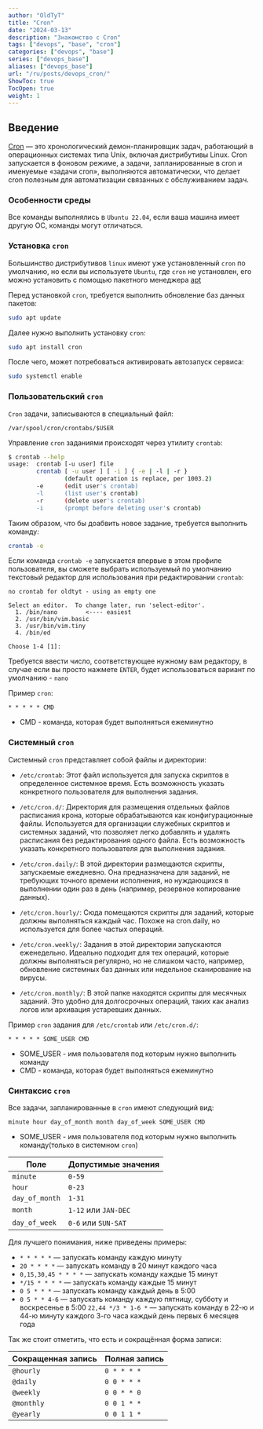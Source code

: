 ```yaml
---
author: "OldTyT"
title: "Cron"
date: "2024-03-13"
description: "Знакомство с Cron"
tags: ["devops", "base", "cron"]
categories: ["devops", "base"]
series: ["devops_base"]
aliases: ["devops_base"]
url: "/ru/posts/devops_cron/"
ShowToc: true
TocOpen: true
weight: 1
---
```


## Введение

[Cron](https://ru.wikipedia.org/wiki/Cron) — это хронологический демон-планировщик задач, работающий в операционных системах типа Unix, включая дистрибутивы Linux. Cron запускается в фоновом режиме, а задачи, запланированные в cron и именуемые «задачи cron», выполняются автоматически, что делает cron полезным для автоматизации связанных с обслуживанием задач.

### Особенности среды

Все команды выполнялись в `Ubuntu 22.04`, если ваша машина имеет другую ОС, команды могут отличаться.

### Установка `cron`

Большинство дистрибутивов `linux` имеют уже установленный `cron` по умолчанию, но если вы используете `Ubuntu`, где `cron` не установлен, его можно установить с помощью пакетного менеджера [apt](https://help.ubuntu.ru/wiki/apt)

Перед установкой `cron`, требуется выполнить обновление баз данных пакетов:
```bash
sudo apt update
```

Далее нужно выполнить установку `cron`:

```bash
sudo apt install cron
```

После чего, может потребоваться активировать автозапуск сервиса:

```bash
sudo systemctl enable
```

### Пользовательский `cron`

`Cron` задачи, записываются в специальный файл:
```
/var/spool/cron/crontabs/$USER
```

Управление `cron` заданиями происходят через утилиту `crontab`:
```bash
$ crontab --help
usage:  crontab [-u user] file
        crontab [ -u user ] [ -i ] { -e | -l | -r }
                (default operation is replace, per 1003.2)
        -e      (edit user's crontab)
        -l      (list user's crontab)
        -r      (delete user's crontab)
        -i      (prompt before deleting user's crontab)
```

Таким образом, что бы доабвить новое задание, требуется выполнить команду:
```bash
crontab -e
```
Если команда `crontab -e` запускается впервые в этом профиле пользователя, вы сможете выбрать используемый по умолчанию текстовый редактор для использования при редактировании `crontab`:
```
no crontab for oldtyt - using an empty one

Select an editor.  To change later, run 'select-editor'.
  1. /bin/nano        <---- easiest
  2. /usr/bin/vim.basic
  3. /usr/bin/vim.tiny
  4. /bin/ed

Choose 1-4 [1]:
```

Требуется ввести число, соответствующее нужному вам редактору, в случае если вы просто нажмете `ENTER`, будет использоваться вариант по умолчанию - `nano`

Пример `cron`:
```
* * * * * CMD
```
* CMD - команда, которая будет выполняться ежеминутно

### Системный `cron`

Системный `cron` представляет собой файлы и директории:

- `/etc/crontab`: Этот файл используется для запуска скриптов в определенное системное время. Есть возможность указать конкретного пользователя для выполнения задания.

- `/etc/cron.d/`: Директория для размещения отдельных файлов расписания крона, которые обрабатываются как конфигурационные файлы. Используется для организации служебных скриптов и системных заданий, что позволяет легко добавлять и удалять расписания без редактирования одного файла. Есть возможность указать конкретного пользователя для выполнения задания.

- `/etc/cron.daily/`: В этой директории размещаются скрипты, запускаемые ежедневно. Она предназначена для заданий, не требующих точного времени исполнения, но нуждающихся в выполнении один раз в день (например, резервное копирование данных).

- `/etc/cron.hourly/`: Сюда помещаются скрипты для заданий, которые должны выполняться каждый час. Похоже на cron.daily, но используется для более частых операций.

- `/etc/cron.weekly/`: Задания в этой директории запускаются еженедельно. Идеально подходит для тех операций, которые должны выполняться регулярно, но не слишком часто, например, обновление системных баз данных или недельное сканирование на вирусы.

- `/etc/cron.monthly/`: В этой папке находятся скрипты для месячных заданий. Это удобно для долгосрочных операций, таких как анализ логов или архивация устаревших данных.

Пример `cron` задания для `/etc/crontab` или `/etc/cron.d/`:
```
* * * * * SOME_USER CMD
```
* SOME_USER - имя пользователя под которым нужно выполнить команду
* CMD - команда, которая будет выполняться ежеминутно

### Синтаксис `cron`

Все задачи, запланированные в `cron` имеют следующий вид:
```
minute hour day_of_month month day_of_week SOME_USER CMD
```
* SOME_USER - имя пользователя под которым нужно выполнить команду(только в системном `cron`)

| Поле | Допустимые значения|
|-|-|
| `minute` | `0-59` |
| `hour` | `0-23` |
| `day_of_month` | `1-31` |
| `month` | `1-12` или `JAN-DEC` |
| `day_of_week` | `0-6` или `SUN-SAT` |

Для лучшего понимания, ниже приведены примеры:
* `* * * * *` — запускать команду каждую минуту
* `20 * * * *` — запускать команду в 20 минут каждого часа
* `0,15,30,45 * * * *` — запускать команду каждые 15 минут
* `*/15 * * * *` — запускать команду каждые 15 минут
* `0 5 * * *` — запускать команду каждый день в 5:00
* `0 5 * * 4-6` — запускать команду каждую пятницу, субботу и воскресенье в 5:00
`22,44 */3 * 1-6 *` — запускать команду в 22-ю и 44-ю минуту каждого 3-го часа каждый день первых 6 месяцев года

Так же стоит отметить, что есть и сокращённая форма записи:

| Сокращенная запись | Полная запись |
|-|-|
| `@hourly` | `0 * * * *`|
| `@daily` | `0 0 * * *` |
| `@weekly` | `0 0 * * 0`|
| `@monthly` | `0 0 1 * *`|
| `@yearly`| `0 0 1 1 *`|
